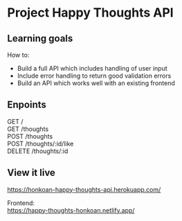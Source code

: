 # Project Happy Thoughts API

## Learning goals  

How to:  
* Build a full API which includes handling of user input  
* Include error handling to return good validation errors  
* Build an API which works well with an existing frontend


## Enpoints  

GET /  
GET /thoughts  
POST /thoughts  
POST /thoughts/:id/like  
DELETE /thoughts/:id  

## View it live

https://honkoan-happy-thoughts-api.herokuapp.com/  

Frontend:  
https://happy-thoughts-honkoan.netlify.app/
